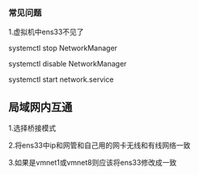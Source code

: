 

### 常见问题

1.虚拟机中ens33不见了

systemctl stop NetworkManager

systemctl disable NetworkManager

systemctl start network.service

## 局域网内互通

1.选择桥接模式

2.将ens33中ip和网管和自己用的网卡无线和有线网络一致

3.如果是vmnet1或vmnet8则应该将ens33修改成一致

